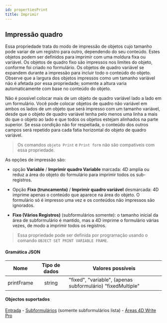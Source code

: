 ```yaml
---
id: propertiesPrint
title: Imprimir
---
```


## Impressão quadro

Essa propriedade trata do modo de impressão de objetos cujo tamanho pode variar de um registro para outro, dependendo do seu conteúdo. Estes objetos podem ser definidos para imprimir com uma moldura fixa ou variável. Os objetos de quadro fixo são impressos nos limites do objeto, conforme foi criado no formulário. Os objetos de quadro variável se expandem durante a impressão para incluir todo o conteúdo do objeto. Observe que a largura dos objetos impressos como um tamanho variável não é afetada por essa propriedade; somente a altura varia automaticamente com base no conteúdo do objeto.

Não é possível colocar mais de um objeto de quadro variável lado a lado em um formulário. Você pode colocar objetos de quadro não variável em ambos os lados de um objeto que será impresso com um tamanho variável, desde que o objeto de quadro variável tenha pelo menos uma linha a mais do que o objeto ao lado e que todos os objetos estejam alinhados na parte superior. Se essa condição não for respeitada, o conteúdo dos outros campos será repetido para cada fatia horizontal do objeto de quadro variável.

> Os comandos `objeto Print` e `Print form` não são compatíveis com essa propriedade.

As opções de impressão são:

- opção **Variable** / **Imprimir quadro Variable** marcada: 4D amplia ou reduz a área do objeto do formulário para imprimir todos os sub-registros.

- Opção **Fixo (truncamento)** / **Imprimir quadro variável** desmarcada: 4D imprime apenas o conteúdo que aparece na área do objeto. O formulário só é impresso uma vez e os conteúdos não impressos são ignorados.

- **Fixo (Vários Registros)** (subformulários somente): o tamanho inicial da área de subformulário é mantido, mas a 4D imprime o formulário várias vezes, de modo a imprimir todos os registros.

> Essa propriedade pode ser definida por programação usando o comando `OBJECT SET PRINT VARIABLE FRAME`.

#### Gramática JSON

|    Nome    | Tipo de dados | Valores possíveis                                           |
|:----------:|:-------------:| ----------------------------------------------------------- |
| printFrame |    string     | "fixed", "variable", (apenas subformulário) "fixedMultiple" |

#### Objectos suportados

[Entrada](input_overview.md) - [Subformulários](subform_overview.md) (somente subformulários lista) - [Áreas 4D Write Pro](writeProArea_overview.md)
